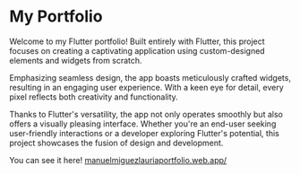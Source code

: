 # My Portfolio

Welcome to my Flutter portfolio! Built entirely with Flutter, this project focuses on creating a captivating application using custom-designed elements and widgets from scratch.

Emphasizing seamless design, the app boasts meticulously crafted widgets, resulting in an engaging user experience. With a keen eye for detail, every pixel reflects both creativity and functionality.

Thanks to Flutter's versatility, the app not only operates smoothly but also offers a visually pleasing interface. Whether you're an end-user seeking user-friendly interactions or a developer exploring Flutter's potential, this project showcases the fusion of design and development.

You can see it here! [manuelmiguezlauriaportfolio.web.app/](https://manuelmiguezlauriaportfolio.web.app/)

